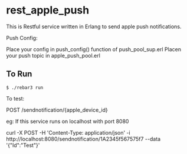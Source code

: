 rest_apple_push
=====

This is Restful service written in Erlang to send apple push notifications. 


Push Config: 

Place your config in push_config() function of push_pool_sup.erl
Placen your push topic in apple_push_pool.erl  


To Run 
-----

    $ ./rebar3 run



To test:

POST /sendnotification/{apple_device_id}  

eg: If this service runs on localhost with port 8080

curl -X POST -H 'Content-Type: application/json' -i http://localhost:8080/sendnotification/1A2345f567575f7 --data '{"Id":"Test"}'




